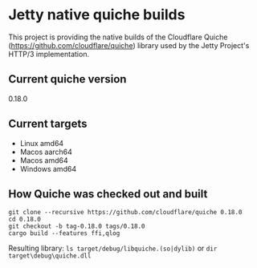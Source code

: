 # Jetty native quiche builds
This project is providing the native builds of the Cloudflare Quiche (https://github.com/cloudflare/quiche) library used by the Jetty Project's HTTP/3 implementation.

## Current quiche version
0.18.0

## Current targets
 - Linux amd64
 - Macos aarch64
 - Macos amd64
 - Windows amd64

## How Quiche was checked out and built
```
git clone --recursive https://github.com/cloudflare/quiche 0.18.0
cd 0.18.0
git checkout -b tag-0.18.0 tags/0.18.0
cargo build --features ffi,qlog
```

Resulting library: `ls target/debug/libquiche.(so|dylib)` or `dir target\debug\quiche.dll`
